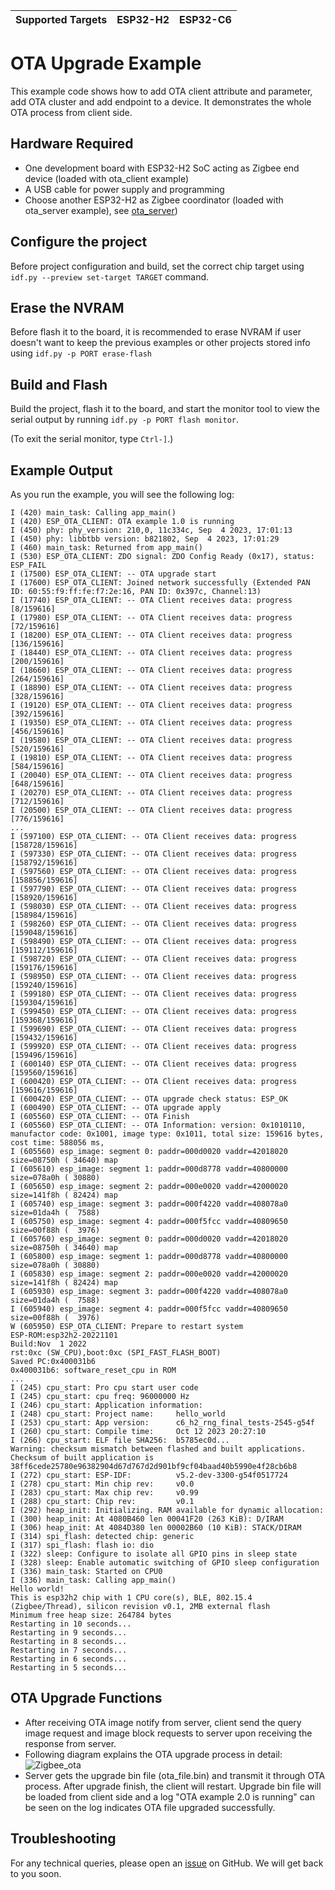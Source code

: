 | Supported Targets | ESP32-H2 | ESP32-C6 |
| ----------------- | -------- | -------- |

# OTA Upgrade Example 

This example code shows how to add OTA client attribute and parameter, add OTA cluster and add endpoint to a device. It demonstrates the whole OTA process from client side.

## Hardware Required

* One development board with ESP32-H2 SoC acting as Zigbee end device (loaded with ota_client example)
* A USB cable for power supply and programming
* Choose another ESP32-H2 as Zigbee coordinator (loaded with ota_server example), see [ota_server](../ota_server/))

## Configure the project

Before project configuration and build, set the correct chip target using `idf.py --preview set-target TARGET` command.

## Erase the NVRAM 

Before flash it to the board, it is recommended to erase NVRAM if user doesn't want to keep the previous examples or other projects stored info 
using `idf.py -p PORT erase-flash`

## Build and Flash

Build the project, flash it to the board, and start the monitor tool to view the serial output by running `idf.py -p PORT flash monitor`.

(To exit the serial monitor, type ``Ctrl-]``.)

## Example Output

As you run the example, you will see the following log:

```
I (420) main_task: Calling app_main()
I (420) ESP_OTA_CLIENT: OTA example 1.0 is running
I (450) phy: phy_version: 210,0, 11c334c, Sep  4 2023, 17:01:13
I (450) phy: libbtbb version: b821802, Sep  4 2023, 17:01:29
I (460) main_task: Returned from app_main()
I (530) ESP_OTA_CLIENT: ZDO signal: ZDO Config Ready (0x17), status: ESP_FAIL
I (17500) ESP_OTA_CLIENT: -- OTA upgrade start
I (17600) ESP_OTA_CLIENT: Joined network successfully (Extended PAN ID: 60:55:f9:ff:fe:f7:2e:16, PAN ID: 0x397c, Channel:13)
I (17740) ESP_OTA_CLIENT: -- OTA Client receives data: progress [8/159616]
I (17980) ESP_OTA_CLIENT: -- OTA Client receives data: progress [72/159616]
I (18200) ESP_OTA_CLIENT: -- OTA Client receives data: progress [136/159616]
I (18440) ESP_OTA_CLIENT: -- OTA Client receives data: progress [200/159616]
I (18660) ESP_OTA_CLIENT: -- OTA Client receives data: progress [264/159616]
I (18890) ESP_OTA_CLIENT: -- OTA Client receives data: progress [328/159616]
I (19120) ESP_OTA_CLIENT: -- OTA Client receives data: progress [392/159616]
I (19350) ESP_OTA_CLIENT: -- OTA Client receives data: progress [456/159616]
I (19580) ESP_OTA_CLIENT: -- OTA Client receives data: progress [520/159616]
I (19810) ESP_OTA_CLIENT: -- OTA Client receives data: progress [584/159616]
I (20040) ESP_OTA_CLIENT: -- OTA Client receives data: progress [648/159616]
I (20270) ESP_OTA_CLIENT: -- OTA Client receives data: progress [712/159616]
I (20500) ESP_OTA_CLIENT: -- OTA Client receives data: progress [776/159616]
...
I (597100) ESP_OTA_CLIENT: -- OTA Client receives data: progress [158728/159616]
I (597330) ESP_OTA_CLIENT: -- OTA Client receives data: progress [158792/159616]
I (597560) ESP_OTA_CLIENT: -- OTA Client receives data: progress [158856/159616]
I (597790) ESP_OTA_CLIENT: -- OTA Client receives data: progress [158920/159616]
I (598030) ESP_OTA_CLIENT: -- OTA Client receives data: progress [158984/159616]
I (598260) ESP_OTA_CLIENT: -- OTA Client receives data: progress [159048/159616]
I (598490) ESP_OTA_CLIENT: -- OTA Client receives data: progress [159112/159616]
I (598720) ESP_OTA_CLIENT: -- OTA Client receives data: progress [159176/159616]
I (598950) ESP_OTA_CLIENT: -- OTA Client receives data: progress [159240/159616]
I (599180) ESP_OTA_CLIENT: -- OTA Client receives data: progress [159304/159616]
I (599450) ESP_OTA_CLIENT: -- OTA Client receives data: progress [159368/159616]
I (599690) ESP_OTA_CLIENT: -- OTA Client receives data: progress [159432/159616]
I (599920) ESP_OTA_CLIENT: -- OTA Client receives data: progress [159496/159616]
I (600140) ESP_OTA_CLIENT: -- OTA Client receives data: progress [159560/159616]
I (600420) ESP_OTA_CLIENT: -- OTA Client receives data: progress [159616/159616]
I (600420) ESP_OTA_CLIENT: -- OTA upgrade check status: ESP_OK
I (600490) ESP_OTA_CLIENT: -- OTA upgrade apply
I (605560) ESP_OTA_CLIENT: -- OTA Finish
I (605560) ESP_OTA_CLIENT: -- OTA Information: version: 0x1010110, manufactor code: 0x1001, image type: 0x1011, total size: 159616 bytes, cost time: 588056 ms,
I (605560) esp_image: segment 0: paddr=000d0020 vaddr=42018020 size=08750h ( 34640) map
I (605610) esp_image: segment 1: paddr=000d8778 vaddr=40800000 size=078a0h ( 30880)
I (605650) esp_image: segment 2: paddr=000e0020 vaddr=42000020 size=141f8h ( 82424) map
I (605740) esp_image: segment 3: paddr=000f4220 vaddr=408078a0 size=01da4h (  7588)
I (605750) esp_image: segment 4: paddr=000f5fcc vaddr=40809650 size=00f88h (  3976)
I (605760) esp_image: segment 0: paddr=000d0020 vaddr=42018020 size=08750h ( 34640) map
I (605800) esp_image: segment 1: paddr=000d8778 vaddr=40800000 size=078a0h ( 30880)
I (605830) esp_image: segment 2: paddr=000e0020 vaddr=42000020 size=141f8h ( 82424) map
I (605930) esp_image: segment 3: paddr=000f4220 vaddr=408078a0 size=01da4h (  7588)
I (605940) esp_image: segment 4: paddr=000f5fcc vaddr=40809650 size=00f88h (  3976)
W (605950) ESP_OTA_CLIENT: Prepare to restart system
ESP-ROM:esp32h2-20221101
Build:Nov  1 2022
rst:0xc (SW_CPU),boot:0xc (SPI_FAST_FLASH_BOOT)
Saved PC:0x400031b6
0x400031b6: software_reset_cpu in ROM
...
I (245) cpu_start: Pro cpu start user code
I (245) cpu_start: cpu freq: 96000000 Hz
I (246) cpu_start: Application information:
I (248) cpu_start: Project name:     hello_world
I (253) cpu_start: App version:      c6_h2_rng_final_tests-2545-g54f
I (260) cpu_start: Compile time:     Oct 12 2023 20:27:10
I (266) cpu_start: ELF file SHA256:  b5785ec0d...
Warning: checksum mismatch between flashed and built applications. Checksum of built application is 38ff6cede25780e96382904d67d767d2d901bf9cf04baad40b5990e4f28cb6b8
I (272) cpu_start: ESP-IDF:          v5.2-dev-3300-g54f0517724
I (278) cpu_start: Min chip rev:     v0.0
I (283) cpu_start: Max chip rev:     v0.99
I (288) cpu_start: Chip rev:         v0.1
I (292) heap_init: Initializing. RAM available for dynamic allocation:
I (300) heap_init: At 4080B460 len 00041F20 (263 KiB): D/IRAM
I (306) heap_init: At 4084D380 len 00002B60 (10 KiB): STACK/DIRAM
I (314) spi_flash: detected chip: generic
I (317) spi_flash: flash io: dio
I (322) sleep: Configure to isolate all GPIO pins in sleep state
I (328) sleep: Enable automatic switching of GPIO sleep configuration
I (336) main_task: Started on CPU0
I (336) main_task: Calling app_main()
Hello world!
This is esp32h2 chip with 1 CPU core(s), BLE, 802.15.4 (Zigbee/Thread), silicon revision v0.1, 2MB external flash
Minimum free heap size: 264784 bytes
Restarting in 10 seconds...
Restarting in 9 seconds...
Restarting in 8 seconds...
Restarting in 7 seconds...
Restarting in 6 seconds...
Restarting in 5 seconds...
```

## OTA Upgrade Functions

 * After receiving OTA image notify from server, client send the query image request and image block requests to server upon receiving the response from server.
 * Following diagram explains the OTA upgrade process in detail:
 ![Zigbee_ota](../../../docs/_static/zigbee-ota-upgrade-process.png)
 * Server gets the upgrade bin file (ota_file.bin) and transmit it through OTA process. After upgrade finish, the client will restart. Upgrade bin file will be loaded from client side and a log "OTA example 2.0 is running" can be seen on the log indicates OTA file upgraded successfully.

## Troubleshooting

For any technical queries, please open an [issue](https://github.com/espressif/esp-zigbee-sdk/issues) on GitHub. We will get back to you soon.
